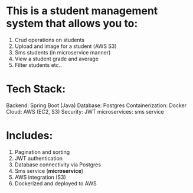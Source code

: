 # This is a student management system that allows you to:

1. Crud operations on students
2. Upload and image for a student (AWS S3)
3. Sms students (in microservice manner)
4. View a student grade and average
5. Filter students
etc..

# Tech Stack:

Backend: Spring Boot (Java)
Database: Postgres
Containerization: Docker
Cloud: AWS (EC2, S3)
Security: JWT
microservices: sms service

# Includes:

1. Pagination and sorting
2. JWT authentication
3. Database connectivity via Postgres
4. Sms service (**microservice**)
5. AWS integration (S3)
6. Dockerized and  deployed to AWS
